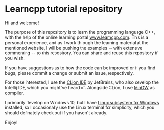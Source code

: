 # Learncpp tutorial repository

Hi and welcome!

The purpose of this repository is to learn the programming language C++, with the help of the online learning portal <a href="http://www.learncpp.com" title="Learncpp Homepage" target="_blank">www.learncpp.com</a>.
This is a personal experience, and as I work through the learning material at the mentioned website, I will be pushing the examples 
-- with extensive commenting -- to this repository. You can share and reuse this repository if you wish.

If you have suggestions as to how the code can be improved or if you find bugs, please commit a change or submit an issue, respectively.

For those interested, I use the <a href="https://www.jetbrains.com/clion/" title="JetBrains Homepage" target="_blank">CLion IDE</a> by JetBrains, who also develop the Intellij IDE, which you might've heard of. Alongside CLion, I use <a href="http://www.mingw.org/" title="MinGW Homepage" target="_blank">MinGW</a> as compiler. 

I primarily develop on Windows 10, but I have <a href="https://msdn.microsoft.com/en-us/commandline/wsl/about" title="WSL Homepage" target="_blank">Linux subsystem for Windows</a> installed, so I occasionally use the Linux terminal for simplicity, which you should definately check out if you haven't already.

Enjoy!

